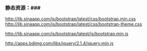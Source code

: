 ### 静态资源：###
http://lib.sinaapp.com/js/bootstrap/latest/css/bootstrap.min.css
http://lib.sinaapp.com/js/bootstrap/latest/css/bootstrap-theme.css

http://lib.sinaapp.com/js/bootstrap/latest/js/bootstrap.min.js

http://apps.bdimg.com/libs/jquery/2.1.4/jquery.min.js
